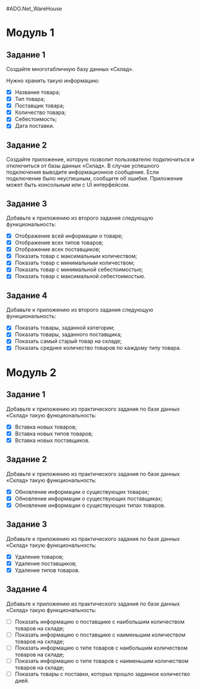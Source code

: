 ﻿#ADO.Net_WareHouse

# Модуль 1
## Задание 1
Создайте  многотабличную  базу  данных  «Склад».

Нужно хранить такую информацию:
- [x] Название товара;
- [x] Тип товара;
- [x] Поставщик товара;
- [x] Количество товара;
- [x] Себестоимость;
- [x] Дата поставки.

## Задание 2
Создайте приложение, которую позволит пользователю подключиться и отключиться от базы данных «Склад».
В случае успешного подключения выводите информационное сообщение.
Если подключение было неуспешным, сообщите об ошибке.
Приложение может быть консольным или с UI интерфейсом.

## Задание 3

Добавьте к приложению из второго задания следующую функциональность:
- [x] Отображение всей информации о товаре;
- [x] Отображение всех типов товаров;
- [x] Отображение всех поставщиков;
- [x] Показать товар с максимальным количеством;
- [x] Показать товар с минимальным количеством;
- [x] Показать товар с минимальной себестоимостью;
- [x] Показать товар с максимальной себестоимостью.

## Задание 4
Добавьте к приложению из второго задания следующую функциональность:
- [x] Показать товары, заданной категории;
- [x] Показать товары, заданного поставщика;
- [x] Показать самый старый товар на складе;
- [x] Показать среднее количество товаров по каждому типу товара.

# Модуль 2
## Задание 1
Добавьте к приложению из практического задания по базе данных «Склад» такую функциональность:
- [x] Вставка новых товаров;
- [x] Вставка новых типов товаров;
- [x] Вставка новых поставщиков.
 
## Задание 2
Добавьте к приложению из практического задания по базе данных «Склад» такую функциональность:
- [x] Обновление информации о существующих товарах;
- [x] Обновление информации о существующих поставщиках;
- [x] Обновление информации о существующих типах товаров.

## Задание 3
Добавьте к приложению из практического задания по базе данных «Склад» такую функциональность:
- [x] Удаление товаров;
- [x] Удаление поставщиков;
- [x] Удаление типов товаров.

## Задание 4
Добавьте к приложению из практического задания по базе данных «Склад» такую функциональность:
- [ ] Показать информацию о поставщике с наибольшим количеством товаров на складе;
- [ ] Показать информацию о поставщике с наименьшим количеством товаров на складе;
- [ ] Показать информацию о типе товаров с наибольшим количеством товаров на складе;
- [ ] Показать информацию о типе товаров с наименьшим количеством товаров на складе;
- [ ] Показать товары с поставки, которых прошло заданное количество дней.